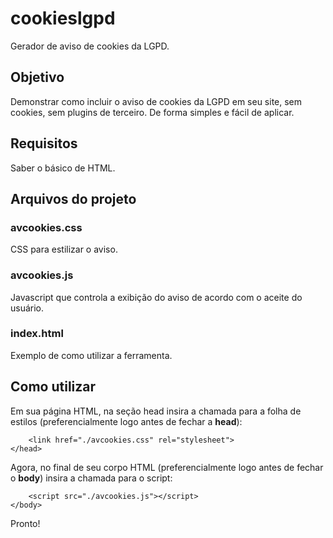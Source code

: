 # cookieslgpd
Gerador de aviso de cookies da LGPD.

## Objetivo ##
Demonstrar como incluir o aviso de cookies da LGPD em seu site, sem cookies, sem plugins de terceiro.
De forma simples e fácil de aplicar.

## Requisitos ##
Saber o básico de HTML.

## Arquivos do projeto ##
### avcookies.css ###
CSS para estilizar o aviso.

### avcookies.js ###
Javascript que controla a exibição do aviso de acordo com o aceite do usuário.

### index.html ###
Exemplo de como utilizar a ferramenta.

## Como utilizar ##

Em sua página HTML, na seção head insira a chamada para a folha de estilos (preferencialmente logo antes de fechar a **head**):

        <link href="./avcookies.css" rel="stylesheet">
    </head>

Agora, no final de seu corpo HTML (preferencialmente logo antes de fechar o **body**) insira a chamada para o script:

        <script src="./avcookies.js"></script>
    </body>

Pronto!